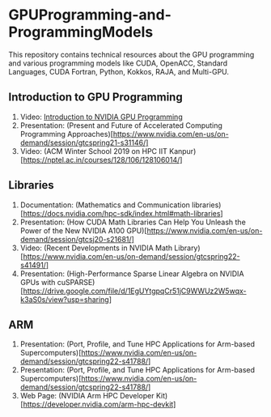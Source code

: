 # GPUProgramming-and-ProgrammingModels
This repository contains technical resources about the GPU programming and various programming models like CUDA, OpenACC, Standard Languages, CUDA Fortran, Python, Kokkos, RAJA, and Multi-GPU.

## Introduction to GPU Programming
1. Video: [Introduction to NVIDIA GPU Programming](https://www.youtube.com/watch?v=E7xLxkOm904)
2. Presentation: (Present and Future of Accelerated Computing Programming Approaches)[https://www.nvidia.com/en-us/on-demand/session/gtcspring21-s31146/]
3. Video: (ACM Winter School 2019 on HPC IIT Kanpur)[https://nptel.ac.in/courses/128/106/128106014/]

## Libraries
1. Documentation: (Mathematics and Communication libraries)[https://docs.nvidia.com/hpc-sdk/index.html#math-libraries]
2. Presentation: (How CUDA Math Libraries Can Help You Unleash the Power of the New NVIDIA A100 GPU)[https://www.nvidia.com/en-us/on-demand/session/gtcsj20-s21681/]
3. Video: (Recent Developments in NVIDIA Math Library)[https://www.nvidia.com/en-us/on-demand/session/gtcspring22-s41491/]
4. Presentation: (High-Performance Sparse Linear Algebra on NVIDIA GPUs with cuSPARSE)[https://drive.google.com/file/d/1EgUYtgpqCr51jC9WWUz2W5wqx-k3aS0s/view?usp=sharing]

## ARM
1. Presentation: (Port, Profile, and Tune HPC Applications for Arm-based Supercomputers)[https://www.nvidia.com/en-us/on-demand/session/gtcspring22-s41788/]
2. Presentation: (Port, Profile, and Tune HPC Applications for Arm-based Supercomputers)[https://www.nvidia.com/en-us/on-demand/session/gtcspring22-s41788/]
3. Web Page: (NVIDIA Arm HPC Developer Kit)[https://developer.nvidia.com/arm-hpc-devkit]